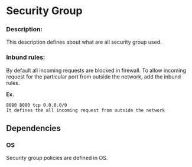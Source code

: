 # Security Group

### Description:
This description defines about what are all security group used.

### Inbund rules:
By default all incoming requests are blocked in firewall. To allow incoming request for the particular port from outside the network, add the inbund rules.

**Ex.**
```
8080 8080 tcp 0.0.0.0/0
It defines the all incoming request from outside the network
```

## Dependencies

### OS
Security group policies are defined in OS.
